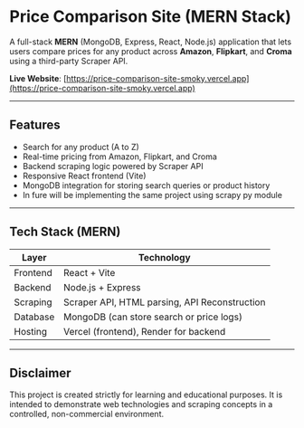 #  Price Comparison Site (MERN Stack)

A full-stack **MERN** (MongoDB, Express, React, Node.js) application that lets users compare prices for any product across **Amazon**, **Flipkart**, and **Croma** using a third-party Scraper API.

**Live Website**: [https://price-comparison-site-smoky.vercel.app](https://price-comparison-site-smoky.vercel.app)

---

##  Features

-  Search for any product (A to Z)
-  Real-time pricing from Amazon, Flipkart, and Croma
-  Backend scraping logic powered by Scraper API
-  Responsive React frontend (Vite)
-  MongoDB integration for storing search queries or product history
-  In fure will be implementing the same project using scrapy py module 

---

## Tech Stack (MERN)

| Layer      | Technology                                     |
|------------|------------------------------------------------|
| Frontend   | React + Vite                                   |
| Backend    | Node.js + Express                              |
| Scraping   | Scraper API, HTML parsing,  API Reconstruction |
| Database   | MongoDB (can store search or price logs)       |
| Hosting    | Vercel (frontend), Render for backend          |

---

## Disclaimer 
This project is created strictly for learning and educational purposes. It is intended to demonstrate web technologies and scraping concepts in a controlled, non-commercial environment.

